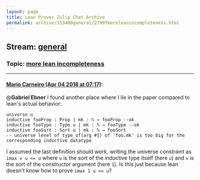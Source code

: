 ```yaml
---
layout: page
title: Lean Prover Zulip Chat Archive 
permalink: archive/113488general/27997moreleanincompleteness.html
---
```


## Stream: [general](index.html)
### Topic: [more lean incompleteness](27997moreleanincompleteness.html)

---

#### [Mario Carneiro (Apr 04 2018 at 07:17)](https://leanprover.zulipchat.com/#narrow/stream/113488-general/topic/more%20lean%20incompleteness/near/124609074):
@**Gabriel Ebner** I found another place where I lie in the paper compared to lean's actual behavior:
```
universe u
inductive fooProp : Prop | mk : ℕ → fooProp --ok
inductive fooType : Type u | mk : ℕ → fooType --ok
inductive fooSort : Sort u | mk : ℕ → fooSort
-- universe level of type_of(arg #1) of 'foo.mk' is too big for the corresponding inductive datatype
```
I assumed the last definition should work, writing the universe constraint as `imax v u <= u` where `u` is the sort of the inductive type itself (here `u`) and `v` is the sort of the constructor argument (here `1`). Is this just because lean doesn't know how to prove `imax 1 u <= u`?

